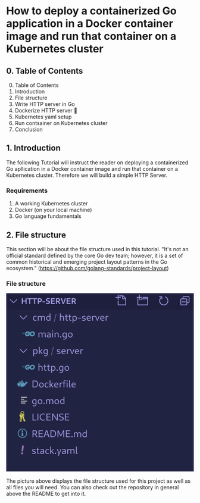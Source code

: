 # How to deploy a containerized Go application in a Docker container image and run that container on a Kubernetes cluster 

## 0. Table of Contents

0. Table of Contents
1. Introduction
2. File structure 
3. Write HTTP server in Go
4. Dockerize HTTP server :whale:
5. Kubernetes yaml setup
6. Run contsainer on Kubernetes cluster
7. Conclusion

## 1. Introduction

The following Tutorial will instruct the reader on deploying a containerized Go apllication in a Docker container image and run that container on a Kubernetes cluster. Therefore we will build a simple HTTP Server.

### Requirements

1. A working Kubernetes cluster
2. Docker (on your local machine)
3. Go language fundamentals

## 2. File structure

This section will be about the file structure used in this tutorial. "It's not an official standard defined by the core Go dev team; however, it is a set of common historical and emerging project layout patterns in the Go ecosystem." (https://github.com/golang-standards/project-layout)

### File structure 

![img](https://github.com/JakWai01/http-server/blob/main/images/file-structure.png "File structure")

The picture above displays the file structure used for this project as well as all files you will need. You can also check out the repository in general above the README to get into it. 


